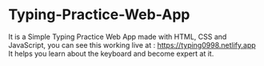 # Typing-Practice-Web-App
It is a Simple Typing Practice Web App made with HTML, CSS and JavaScript, you can see this working live at : https://typing0998.netlify.app
It helps you learn about the keyboard and become expert at it.
